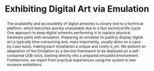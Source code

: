 ---
abstract: The availability and accessibility of digital artworks is closely tied to
  a technical platform, which becomes quickly unavailable due to a fast technical
  life-cycle. One approach to keep digital artworks performing is to replace physical
  hardware parts with emulation. Preparing an emulator to publicly display digital
  art is typically time-consuming and, more importantly, usually done on a case-by-case
  basis, making each installation a unique and costly e_ort. We present an adaptation
  of the Emulation as a Service framework to be deployed on a self-contained USB-stick,
  booting directly into a prepared emulated environment. Furthermore, we report from
  practical experiences using the system in two museum exhibitions.
creators:
- Espenschied, Dragan
- Rechert, Klaus
- Liebetraut, Thomas
- Stobbe, Oleg
date: null
document_url: https://services.phaidra.univie.ac.at/api/object/o:503174/download
grand_parent: iPRES
institutions: []
keywords: []
landing_page_url: https://phaidra.univie.ac.at/o:503174
language: eng
layout: publication
license: CC BY-NC-SA 3.0 AT
notes_url: null
parent: iPRES 2016
publication_type: paper
size: 811113
slides_url: null
source_name: iPRES
title: Exhibiting Digital Art via Emulation
year: 2016
---